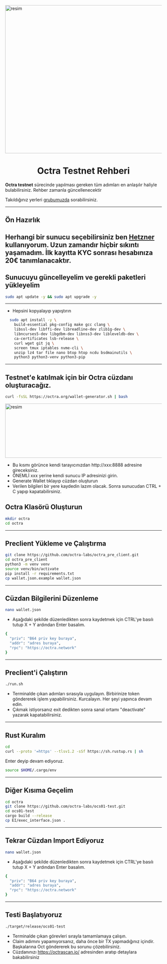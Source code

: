 <img width="844" height="475" alt="resim" src="https://github.com/user-attachments/assets/2aaac032-85d2-49b3-aeff-850a9f6a5951" />

## <h1 align="center">Octra Testnet Rehberi</h1>

**Octra testnet** sürecinde yapılması gereken tüm adımları en anlaşılır haliyle bulabilirsiniz. Rehber zamanla güncellenecektir

Takıldığınız yerleri [grubumuzda](https://t.me/GoldenZoneWeb3) sorabilirsiniz.

---

## Ön Hazırlık

Herhangi bir sunucu seçebilirsiniz ben [Hetzner](https://hetzner.cloud/?ref=5p4lj5PZKsew) kullanıyorum. Uzun zamandır hiçbir sıkıntı yaşamadım. İlk kayıtta KYC sonrası hesabınıza  20€ tanımlanacaktır.
---

## Sunucuyu güncelleyelim ve gerekli paketleri yükleyelim

```bash
sudo apt update -y && sudo apt upgrade -y
```
---

- Hepsini kopyalayıp yapıştırın

```bash
  sudo apt install -y \
    build-essential pkg-config make gcc clang \
    libssl-dev libffi-dev libreadline-dev zlib1g-dev \
    libncurses5-dev libgdbm-dev libnss3-dev libleveldb-dev \
    ca-certificates lsb-release \
    curl wget git jq \
    screen tmux iptables nvme-cli \
    unzip lz4 tar file nano btop htop ncdu bsdmainutils \
    python3 python3-venv python3-pip
```
---

## Testnet'e katılmak için bir **Octra cüzdanı** oluşturacağız.

```bash
curl -fsSL https://octra.org/wallet-generator.sh | bash
```
<img width="922" height="174" alt="resim" src="https://github.com/user-attachments/assets/6d991066-04d5-4d69-aa37-206adf7bc606" />

- Bu kısmı görünce kendi tarayıcınızdan http://xxx:8888 adresine gireceksiniz.
- ÖNEMLİ xxx yerine kendi sunucu IP adresinizi girin.
- Generate Wallet tıklayıp cüzdan oluşturun
- Verilen bilgileri bir yere kaydedin lazım olacak. Sonra sunucudan CTRL + C yapıp kapatabilirsiniz.

## Octra Klasörü Oluşturun

```bash
mkdir octra
cd octra
```
---

## Preclient Yükleme ve Çalıştırma

```bash
git clone https://github.com/octra-labs/octra_pre_client.git
cd octra_pre_client
python3 -m venv venv
source venv/bin/activate
pip install -r requirements.txt
cp wallet.json.example wallet.json
```
---

## Cüzdan Bilgilerini Düzenleme

```bash
nano wallet.json
```
- Aşağıdaki şekilde düzenledikten sonra kaydetmek için CTRL'ye basılı tutup X + Y ardından Enter basalım.

```bash
{
  "priv": "B64 priv key buraya",
  "addr": "adres buraya",
  "rpc": "https://octra.network"
}
```
---

## Preclient'i Çalıştırın

```bash
./run.sh
```
- Terminalde çıkan adımları sırasıyla uygulayın. Birbirinize token göndererek işlem yapabilirsiniz. Kurcalayın. Her şeyi yapınca devam edin.
- Çıkmak istiyorsanız exit dedikten sonra sanal ortamı "deactivate" yazarak kapatabilirsiniz.

---

## Rust Kuralım

```bash
cd
curl --proto '=https' --tlsv1.2 -sSf https://sh.rustup.rs | sh
```
Enter deyip devam ediyoruz.

```bash
source $HOME/.cargo/env
```
---

## Diğer Kısıma Geçelim

```bash
cd octra
git clone https://github.com/octra-labs/ocs01-test.git
cd ocs01-test
cargo build --release
cp EI/exec_interface.json .
```
---

## Tekrar Cüzdan Import Ediyoruz

```bash
nano wallet.json
```
- Aşağıdaki şekilde düzenledikten sonra kaydetmek için CTRL'ye basılı tutup X + Y ardından Enter basalım.

```bash
{
  "priv": "B64 priv key buraya",
  "addr": "adres buraya",
  "rpc": "https://octra.network"
}
```
---

## Testi Başlatıyoruz

```bash
./target/release/ocs01-test
```

- Terminalde çıkan görevleri sırayla tamamlamaya çalışın.
- Claim adımını yapamıyorsanız, daha önce bir TX yapmadığınız içindir. Başkalarına Oct göndererek bu sorunu çözebilirsiniz.
- Cüzdanınızı https://octrascan.io/ adresinden aratıp detaylara bakabilirsiniz
